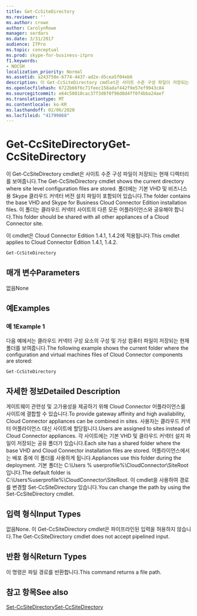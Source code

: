 ```yaml
---
title: Get-CcSiteDirectory
ms.reviewer: ''
ms.author: crowe
author: CarolynRowe
manager: serdars
ms.date: 3/31/2017
audience: ITPro
ms.topic: conceptual
ms.prod: skype-for-business-itpro
f1.keywords:
- NOCSH
localization_priority: Normal
ms.assetid: a243758e-6774-4437-ad2e-d5cea5f04eb6
description: 이 Get-CcSiteDirectory cmdlet은 사이트 수준 구성 파일이 저장되는 현재 디렉터리를 보여줍니다. 폴더에는 기본 VHD 및 비즈니스용 Skype 클라우드 커넥터 버전 설치 파일이 포함되어 있습니다. 이 폴더는 클라우드 커넥터 사이트의 다른 모든 어플라이언스와 공유해야 합니다.
ms.openlocfilehash: 6722b66f6c71feec158adaf442f9e57ef9943c84
ms.sourcegitcommit: e64c50818cac37f3d6f0f96d0d4ff0f4bba24aef
ms.translationtype: MT
ms.contentlocale: ko-KR
ms.lasthandoff: 02/06/2020
ms.locfileid: "41799868"
---
```

# <a name="get-ccsitedirectory"></a><span data-ttu-id="f22c0-105">Get-CcSiteDirectory</span><span class="sxs-lookup"><span data-stu-id="f22c0-105">Get-CcSiteDirectory</span></span>
 
<span data-ttu-id="f22c0-106">이 Get-CcSiteDirectory cmdlet은 사이트 수준 구성 파일이 저장되는 현재 디렉터리를 보여줍니다.</span><span class="sxs-lookup"><span data-stu-id="f22c0-106">The Get-CcSiteDirectory cmdlet shows the current directory where site level configuration files are stored.</span></span> <span data-ttu-id="f22c0-107">폴더에는 기본 VHD 및 비즈니스용 Skype 클라우드 커넥터 버전 설치 파일이 포함되어 있습니다.</span><span class="sxs-lookup"><span data-stu-id="f22c0-107">The folder contains the base VHD and Skype for Business Cloud Connector Edition installation files.</span></span> <span data-ttu-id="f22c0-108">이 폴더는 클라우드 커넥터 사이트의 다른 모든 어플라이언스와 공유해야 합니다.</span><span class="sxs-lookup"><span data-stu-id="f22c0-108">This folder should be shared with all other appliances of a Cloud Connector site.</span></span>
  
<span data-ttu-id="f22c0-109">이 cmdlet은 Cloud Connector Edition 1.4.1, 1.4.2에 적용됩니다.</span><span class="sxs-lookup"><span data-stu-id="f22c0-109">This cmdlet applies to Cloud Connector Edition 1.4.1, 1.4.2.</span></span>
  
```powershell
Get-CcSiteDirectory
```

## <a name="parameters"></a><span data-ttu-id="f22c0-110">매개 변수</span><span class="sxs-lookup"><span data-stu-id="f22c0-110">Parameters</span></span>

<span data-ttu-id="f22c0-111">없음</span><span class="sxs-lookup"><span data-stu-id="f22c0-111">None</span></span>
  
## <a name="examples"></a><span data-ttu-id="f22c0-112">예</span><span class="sxs-lookup"><span data-stu-id="f22c0-112">Examples</span></span>
<span data-ttu-id="f22c0-113"><a name="Examples"> </a></span><span class="sxs-lookup"><span data-stu-id="f22c0-113"><a name="Examples"> </a></span></span>

### <a name="example-1"></a><span data-ttu-id="f22c0-114">예 1</span><span class="sxs-lookup"><span data-stu-id="f22c0-114">Example 1</span></span>

<span data-ttu-id="f22c0-115">다음 예에서는 클라우드 커넥터 구성 요소의 구성 및 가상 컴퓨터 파일이 저장되는 현재 폴더를 보여줍니다.</span><span class="sxs-lookup"><span data-stu-id="f22c0-115">The following example shows the current folder where the configuration and virtual machines files of Cloud Connector components are stored:</span></span>
  
```powershell
Get-CcSiteDirectory
```

## <a name="detailed-description"></a><span data-ttu-id="f22c0-116">자세한 정보</span><span class="sxs-lookup"><span data-stu-id="f22c0-116">Detailed Description</span></span>
<span data-ttu-id="f22c0-117"><a name="DetailedDescription"> </a></span><span class="sxs-lookup"><span data-stu-id="f22c0-117"><a name="DetailedDescription"> </a></span></span>

<span data-ttu-id="f22c0-118">게이트웨이 관련성 및 고가용성을 제공하기 위해 Cloud Connector 어플라이언스를 사이트에 결합할 수 있습니다.</span><span class="sxs-lookup"><span data-stu-id="f22c0-118">To provide gateway affinity and high availability, Cloud Connector appliances can be combined in sites.</span></span> <span data-ttu-id="f22c0-119">사용자는 클라우드 커넥터 어플라이언스 대신 사이트에 할당됩니다.</span><span class="sxs-lookup"><span data-stu-id="f22c0-119">Users are assigned to sites instead of Cloud Connector appliances.</span></span> <span data-ttu-id="f22c0-120">각 사이트에는 기본 VHD 및 클라우드 커넥터 설치 파일이 저장되는 공유 폴더가 있습니다.</span><span class="sxs-lookup"><span data-stu-id="f22c0-120">Each site has a shared folder where the base VHD and Cloud Connector installation files are stored.</span></span> <span data-ttu-id="f22c0-121">어플라이언스에서는 배포 중에 이 폴더를 사용하게 됩니다.</span><span class="sxs-lookup"><span data-stu-id="f22c0-121">Appliances use this folder during the deployment.</span></span> <span data-ttu-id="f22c0-122">기본 폴더는 C:\Users \% userprofile%\CloudConnector\SiteRoot입니다.</span><span class="sxs-lookup"><span data-stu-id="f22c0-122">The default folder is C:\Users\%userprofile%\CloudConnector\SiteRoot.</span></span> <span data-ttu-id="f22c0-123">이 cmdlet을 사용하여 경로를 변경할 Set-CcSiteDirectory 있습니다.</span><span class="sxs-lookup"><span data-stu-id="f22c0-123">You can change the path by using the Set-CcSiteDirectory cmdlet.</span></span>
  
## <a name="input-types"></a><span data-ttu-id="f22c0-124">입력 형식</span><span class="sxs-lookup"><span data-stu-id="f22c0-124">Input Types</span></span>
<span data-ttu-id="f22c0-125"><a name="InputTypes"> </a></span><span class="sxs-lookup"><span data-stu-id="f22c0-125"><a name="InputTypes"> </a></span></span>

<span data-ttu-id="f22c0-126">없음</span><span class="sxs-lookup"><span data-stu-id="f22c0-126">None.</span></span> <span data-ttu-id="f22c0-127">이 Get-CcSiteDirectory cmdlet은 파이프라인된 입력을 허용하지 않습니다.</span><span class="sxs-lookup"><span data-stu-id="f22c0-127">The Get-CcSiteDirectory cmdlet does not accept pipelined input.</span></span>
  
## <a name="return-types"></a><span data-ttu-id="f22c0-128">반환 형식</span><span class="sxs-lookup"><span data-stu-id="f22c0-128">Return Types</span></span>
<span data-ttu-id="f22c0-129"><a name="ReturnTypes"> </a></span><span class="sxs-lookup"><span data-stu-id="f22c0-129"><a name="ReturnTypes"> </a></span></span>

<span data-ttu-id="f22c0-130">이 명령은 파일 경로를 반환합니다.</span><span class="sxs-lookup"><span data-stu-id="f22c0-130">This command returns a file path.</span></span>
  
## <a name="see-also"></a><span data-ttu-id="f22c0-131">참고 항목</span><span class="sxs-lookup"><span data-stu-id="f22c0-131">See also</span></span>
<span data-ttu-id="f22c0-132"><a name="ReturnTypes"> </a></span><span class="sxs-lookup"><span data-stu-id="f22c0-132"><a name="ReturnTypes"> </a></span></span>

[<span data-ttu-id="f22c0-133">Set-CcSiteDirectory</span><span class="sxs-lookup"><span data-stu-id="f22c0-133">Set-CcSiteDirectory</span></span>](set-ccsitedirectory.md)
  

